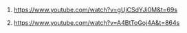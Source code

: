 1. https://www.youtube.com/watch?v=gUjCSdYJi0M&t=69s

2. https://www.youtube.com/watch?v=A4BtToGoj4A&t=864s
